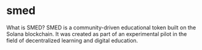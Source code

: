 # smed
What is SMED? SMED is a community-driven educational token built on the Solana blockchain. It was created as part of an experimental pilot in the field of decentralized learning and digital education.
